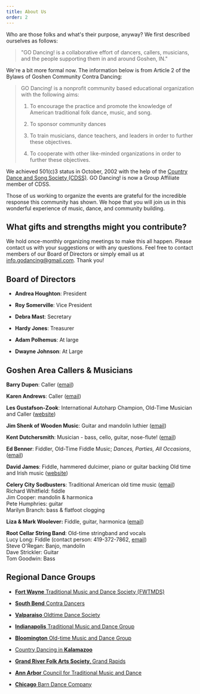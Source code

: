 ```yaml
---
title: About Us
order: 2
---
```


Who are those folks and what's their purpose, anyway? We first described ourselves as follows:

> "GO Dancing! is a collaborative effort of dancers, callers, musicians, and the people supporting them in and around Goshen, IN."

We're a bit more formal now. The information below is from Article 2 of the Bylaws of Goshen Community Contra Dancing:

> GO Dancing! is a nonprofit community based educational organization with the following aims:
>
> 1. To encourage the practice and promote the knowledge of American traditional folk dance, music, and song.
>
> 2. To sponsor community dances
>
> 3. To train musicians, dance teachers, and leaders in order to further these objectives.
>
> 4. To cooperate with other like-minded organizations in order to further these objectives.

We achieved 501(c)3 status in October, 2002 with the help of the [Country Dance and Song Society (CDSS)](http://www.cdss.org/). GO Dancing! is now a Group Affiliate member of CDSS.

Those of us working to organize the events are grateful for the incredible response this community has shown. We hope that you will join us in this wonderful experience of music, dance, and community building.

## What gifts and strengths might you contribute?

We hold once-monthly organizing meetings to make this all happen. Please contact us with your suggestions or with any questions. Feel free to contact members of our Board of Directors or simply email us at [info.godancing@gmail.com](mailto:info.godancing@gmail.com). Thank you!

## Board of Directors

* **Andrea Houghton**: President

* **Roy Somerville**:  Vice President 

* **Debra Mast**:  Secretary

* **Hardy Jones**: Treasurer

* **Adam Polhemus**: At large 

* **Dwayne Johnson**: At Large 

## Goshen Area Callers & Musicians

**Barry Dupen**: Caller ([email](mailto:barry.dupen@gmail.com))

**Karen Andrews**: Caller ([email](mailto:kacog49@verizon.net))

**Les Gustafson-Zook**: International Autoharp Champion, Old-Time Musician and Caller ([website](http://gustafsonzook.com/))

**Jim Shenk of Wooden Music**: Guitar and mandolin luthier ([email](mailto:jim.woodenmusic@gmail.com))

**Kent Dutchersmith**: Musician - bass, cello, guitar, nose-flute! ([email](mailto:dutchersmith@verizon.net))

**Ed Benner**: Fiddler, Old-Time Fiddle Music; *Dances, Parties, All Occasions*, ([email](mailto:ebennr@earthlink.net))

**David James**: Fiddle, hammered dulcimer, piano or guitar backing Old time and Irish music ([website](http://www.tiompanalley.com/index.htm))

**Celery City Sodbusters**: Traditional American old time music ([email](mlbranch@yahoo.com))<br>
Richard Whitfield: fiddle<br>
Jim Cooper: mandolin & harmonica<br>
Pete Humphries: guitar<br>
Marilyn Branch: bass & flatfoot clogging<br>

**Liza & Mark Woolever:** Fiddle, guitar, harmonica ([email](catwithafiddle@hotmail.com))


**Root Cellar String Band**: Old-time stringband and vocals <br>
Lucy Long: Fiddle (contact person: 419-372-7862, [email](mailto:LucyL@bgsu.edu))<br>
Steve O'Regan: Banjo, mandolin<br>
Dave Strickler: Guitar<br>
Tom Goodwin: Bass

## Regional Dance Groups

* **[Fort Wayne](http://www.contrafortwayne.org)**[ Traditional Music and Dance Society (FWTMDS)](http://www.contrafortwayne.org)

* **[South Bend](http://www.sbcontras.org/)**[ Contra Dancers](http://www.sbcontras.org/)

* **[Valparaiso](https://valpo.chicagobarndance.com/)**[ Oldtime Dance Society](https://valpo.chicagobarndance.com/)

* **[Indianapolis](http://www.indycontra.org/)**[ Traditional Music and Dance Group](http://www.indycontra.org/)

* **[Bloomington](http://bloomingtoncontra.org/)**[ Old-time Music and Dance Group](http://bloomingtoncontra.org/)

* [Country Dancing in ](https://www.countrydancinginkalamazoo.com/)**[Kalamazoo](https://www.countrydancinginkalamazoo.com/)**

* **[Grand River Folk Arts Society, ](http://www.grfolkarts.org/)**[Grand Rapids](http://www.grfolkarts.org/)

* **[Ann Arbor](http://aactmad.org/)**[ Council for Traditional Music and Dance](http://aactmad.org/)

* **[Chicago](http://www.chicagobarndance.com/)**[ Barn Dance Company](http://www.chicagobarndance.com/)
